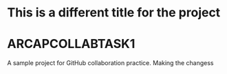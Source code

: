 # This is a different title for the project
# ARCAPCOLLABTASK1
A sample project for GitHub collaboration practice.
Making the changess